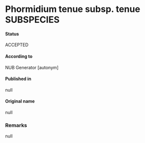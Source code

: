 # Phormidium tenue subsp. tenue SUBSPECIES

#### Status
ACCEPTED

#### According to
NUB Generator [autonym]

#### Published in
null

#### Original name
null

### Remarks
null